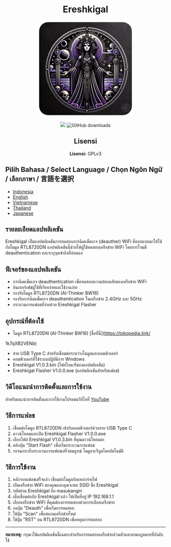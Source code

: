 <h1 align="center">Ereshkigal</h1>

<p align="center">
  <img src="icon.png" alt="Ereshkigal Icon" width="300" height="300" style="object-fit: cover;">
</p>

<p align="center">
  <a href="https://hits.seeyoufarm.com"><img src="https://hits.seeyoufarm.com/api/count/incr/badge.svg?url=https%3A%2F%2Fgithub.com%2FArifmaulanaazis%2FEreshkigal&count_bg=%2379C83D&title_bg=%23555555&icon=&icon_color=%23E7E7E7&title=Total+Viewer&edge_flat=false"/></a>
  <img src="https://img.shields.io/github/downloads/Arifmaulanaazis/Ereshkigal/total?style=flat-square" alt="GitHub downloads"/>
</p>

<h2 align="center">Lisensi</h2>
<p align="center"><strong>Lisensi:</strong> GPLv3</p>

## Pilih Bahasa / Select Language / Chọn Ngôn Ngữ / เลือกภาษา / 言語を選択
- [Indonesia](README.md)
- [English](README-English.md)
- [Vietnamese](README-Vietnam.md)
- [Thailand](README-Thailand.md)
- [Japanese](README-Japanese.md)


## รายละเอียดแอปพลิเคชัน
Ereshkigal เป็นแอปพลิเคชันการทดสอบการฉีดแพ็คเกจ (deauther) WiFi ที่ออกแบบมาให้ใช้กับโมดูล RTL8720DN แอปพลิเคชันนี้ช่วยให้ผู้ใช้ทดสอบเครือข่าย WiFi โดยการโจมตี deauthentication และระบุจุดเข้าถึงที่อ่อนแอ

## ฟีเจอร์ของแอปพลิเคชัน
- การฉีดแพ็คเกจ deauthentication เพื่อทดสอบความปลอดภัยของเครือข่าย WiFi
- อินเทอร์เฟซผู้ใช้ที่เรียบง่ายและใช้งานง่าย
- รองรับโมดูล RTL8720DN (AI-Thinker BW16)
- รองรับการฉีดแพ็คเกจ deauthentication ในเครือข่าย 2.4GHz และ 5GHz
- กระบวนการแฟลชที่ง่ายด้วย Ereshkigal Flasher

## อุปกรณ์ที่ต้องใช้
- โมดูล RTL8720DN (AI-Thinker BW16) [ซื้อที่นี่](https://tokopedia.link/

1k7qXB2VENb)
- สาย USB Type C สำหรับเชื่อมต่อระหว่างโมดูลและคอมพิวเตอร์
- คอมพิวเตอร์ที่ใช้ระบบปฏิบัติการ Windows
- Ereshkigal V1.0.3.bin (ไฟล์ไบนารีของแอปพลิเคชัน)
- Ereshkigal Flasher V1.0.0.exe (แอปพลิเคชันสำหรับแฟลช)

## วิดีโอแนะนำการติดตั้งและการใช้งาน
สำหรับแนะนำการติดตั้งและการใช้งานโปรดชมวิดีโอที่ [YouTube](https://youtu.be/r1fH1nWJnAg)

## วิธีการแฟลช
1. เชื่อมต่อโมดูล RTL8720DN เข้ากับคอมพิวเตอร์ด้วยสาย USB Type C
2. ดาวน์โหลดและเปิด Ereshkigal Flasher V1.0.0.exe
3. เลือกไฟล์ Ereshkigal V1.0.3.bin ที่คุณดาวน์โหลดมา
4. คลิกปุ่ม "Start Flash" เพื่อเริ่มกระบวนการแฟลช
5. รอจนกระทั่งกระบวนการแฟลชเสร็จสมบูรณ์ โมดูลจะรีบูตโดยอัตโนมัติ

## วิธีการใช้งาน
1. หลังจากแฟลชเสร็จแล้ว เชื่อมต่อโมดูลกับแหล่งจ่ายไฟ
2. เปิดเครือข่าย WiFi ของคุณและคุณจะพบ SSID ชื่อ Ereshkigal
3. รหัสผ่าน Ereshkigal คือ masukangin
4. เมื่อเชื่อมต่อกับ Ereshkigal แล้ว ให้เปิดที่อยู่ IP 192.168.1.1
5. เลือกเครือข่าย WiFi ที่คุณต้องการทดสอบด้วยการเลือกเครือข่าย
6. กดปุ่ม "Deauth" เพื่อเริ่มการทดสอบ
7. ใช้ปุ่ม "Scan" เพื่อสแกนเครือข่ายใหม่
8. ใช้ปุ่ม "RST" บน RTL8720DN เพื่อหยุดการทดสอบ

---

**หมายเหตุ:** กรุณาใช้แอปพลิเคชันนี้เฉพาะสำหรับการทดสอบเครือข่ายส่วนตัวและตามกฎหมายที่บังคับใช้
